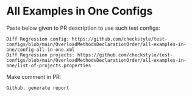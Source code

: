 # All Examples in One Configs
Paste below given to PR description to use such test configs:
```
Diff Regression config: https://github.com/checkstyle/test-configs/blob/main/OverloadMethodsDeclarationOrder/all-examples-in-one/config-all-in-one.xml
Diff Regression projects: https://github.com/checkstyle/test-configs/blob/main/OverloadMethodsDeclarationOrder/all-examples-in-one/list-of-projects.properties
```
Make comment in PR:
```
Github, generate report
```
